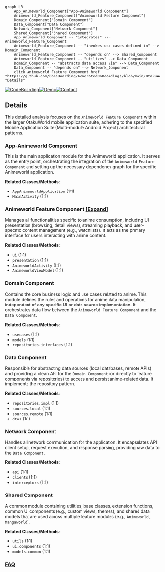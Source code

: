 ```mermaid
graph LR
    App_Animeworld_Component["App-Animeworld Component"]
    Animeworld_Feature_Component["Animeworld Feature Component"]
    Domain_Component["Domain Component"]
    Data_Component["Data Component"]
    Network_Component["Network Component"]
    Shared_Component["Shared Component"]
    App_Animeworld_Component -- "integrates" --> Animeworld_Feature_Component
    Animeworld_Feature_Component -- "invokes use cases defined in" --> Domain_Component
    Animeworld_Feature_Component -- "depends on" --> Shared_Component
    Animeworld_Feature_Component -- "utilizes" --> Data_Component
    Domain_Component -- "abstracts data access via" --> Data_Component
    Data_Component -- "depends on" --> Network_Component
    click Animeworld_Feature_Component href "https://github.com/CodeBoarding/GeneratedOnBoardings/blob/main/OtakuWorld/Animeworld_Feature_Component.md" "Details"
```

[![CodeBoarding](https://img.shields.io/badge/Generated%20by-CodeBoarding-9cf?style=flat-square)](https://github.com/CodeBoarding/CodeBoarding)[![Demo](https://img.shields.io/badge/Try%20our-Demo-blue?style=flat-square)](https://www.codeboarding.org/demo)[![Contact](https://img.shields.io/badge/Contact%20us%20-%20contact@codeboarding.org-lightgrey?style=flat-square)](mailto:contact@codeboarding.org)

## Details

This detailed analysis focuses on the `Animeworld Feature Component` within the larger OtakuWorld mobile application suite, adhering to the specified Mobile Application Suite (Multi-module Android Project) architectural patterns.

### App-Animeworld Component
This is the main application module for the Animeworld application. It serves as the entry point, orchestrating the integration of the `Animeworld Feature Component` and setting up the necessary dependency graph for the specific Animeworld application.


**Related Classes/Methods**:

- `AppAnimeworldApplication` (1:1)
- `MainActivity` (1:1)


### Animeworld Feature Component [[Expand]](./Animeworld_Feature_Component.md)
Manages all functionalities specific to anime consumption, including UI presentation (browsing, detail views), streaming playback, and user-specific content management (e.g., watchlists). It acts as the primary interface for users interacting with anime content.


**Related Classes/Methods**:

- `ui` (1:1)
- `presentation` (1:1)
- `AnimeworldActivity` (1:1)
- `AnimeworldViewModel` (1:1)


### Domain Component
Contains the core business logic and use cases related to anime. This module defines the rules and operations for anime data manipulation, independent of any specific UI or data source implementation. It orchestrates data flow between the `Animeworld Feature Component` and the `Data Component`.


**Related Classes/Methods**:

- `usecases` (1:1)
- `models` (1:1)
- `repositories.interfaces` (1:1)


### Data Component
Responsible for abstracting data sources (local databases, remote APIs) and providing a clean API for the `Domain Component` (or directly to feature components via repositories) to access and persist anime-related data. It implements the repository pattern.


**Related Classes/Methods**:

- `repositories.impl` (1:1)
- `sources.local` (1:1)
- `sources.remote` (1:1)
- `dtos` (1:1)


### Network Component
Handles all network communication for the application. It encapsulates API client setup, request execution, and response parsing, providing raw data to the `Data Component`.


**Related Classes/Methods**:

- `api` (1:1)
- `clients` (1:1)
- `interceptors` (1:1)


### Shared Component
A common module containing utilities, base classes, extension functions, common UI components (e.g., custom views, themes), and shared data models that are used across multiple feature modules (e.g., `Animeworld`, `Mangaworld`).


**Related Classes/Methods**:

- `utils` (1:1)
- `ui.components` (1:1)
- `models.common` (1:1)




### [FAQ](https://github.com/CodeBoarding/GeneratedOnBoardings/tree/main?tab=readme-ov-file#faq)